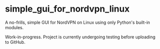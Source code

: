 # simple_gui_for_nordvpn_linux
A no-frills, simple GUI for NordVPN on Linux using only Python's built-in modules.

Work-in-progress. Project is currently undergoing testing before uploading to GitHub.
